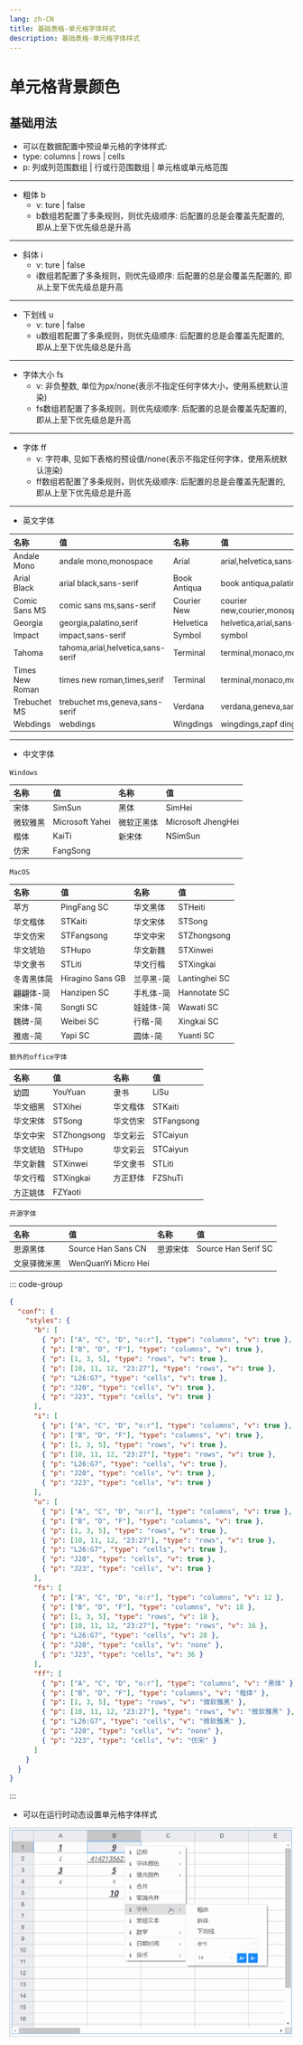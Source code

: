 ```yaml
---
lang: zh-CN
title: 基础表格-单元格字体样式
description: 基础表格-单元格字体样式
---
```


# 单元格背景颜色

## 基础用法

<vma-formula-grid
:data="data"
:size="size"
:type="themeType"
style="width: 100%; height: 500px;"
/>

- 可以在数据配置中预设单元格的字体样式:
- type: columns | rows | cells
- p: 列或列范围数组 | 行或行范围数组 | 单元格或单元格范围
---
- 粗体 b
  - v: ture | false
  - b数组若配置了多条规则，则优先级顺序: 后配置的总是会覆盖先配置的, 即从上至下优先级总是升高
---
- 斜体 i
  - v: ture | false
  - i数组若配置了多条规则，则优先级顺序: 后配置的总是会覆盖先配置的, 即从上至下优先级总是升高
---
- 下划线 u
  - v: ture | false
  - u数组若配置了多条规则，则优先级顺序: 后配置的总是会覆盖先配置的, 即从上至下优先级总是升高
---
- 字体大小 fs
  - v: 非负整数, 单位为px/none(表示不指定任何字体大小，使用系统默认渲染)
  - fs数组若配置了多条规则，则优先级顺序: 后配置的总是会覆盖先配置的, 即从上至下优先级总是升高
---
- 字体 ff
  - v: 字符串, 见如下表格的预设值/none(表示不指定任何字体，使用系统默认渲染)
  - ff数组若配置了多条规则，则优先级顺序: 后配置的总是会覆盖先配置的, 即从上至下优先级总是升高
---
- 英文字体

| 名称          | 值                  | 名称               | 值               |
|:--------------|:-------------------|:-------------------|:-------------------|
| Andale Mono | andale mono,monospace | Arial | arial,helvetica,sans-serif |
| Arial Black | arial black,sans-serif | Book Antiqua | book antiqua,palatino,serif |
| Comic Sans MS | comic sans ms,sans-serif | Courier New | courier new,courier,monospace |
| Georgia | georgia,palatino,serif | Helvetica | helvetica,arial,sans-serif |
| Impact | impact,sans-serif | Symbol | symbol |
| Tahoma | tahoma,arial,helvetica,sans-serif | Terminal | terminal,monaco,monospace |
| Times New Roman | times new roman,times,serif | Terminal | terminal,monaco,monospace |
| Trebuchet MS | trebuchet ms,geneva,sans-serif | Verdana | verdana,geneva,sans-serif |
| Webdings | webdings | Wingdings | wingdings,zapf dingbats |

---
- 中文字体

```Windows```

| 名称          | 值                  | 名称               | 值               |
|:--------------|:-------------------|:-------------------|:-------------------|
| 宋体 | SimSun | 黑体 | SimHei |
| 微软雅黑 | Microsoft Yahei | 微软正黑体 | Microsoft JhengHei |
| 楷体 | KaiTi | 新宋体 | NSimSun |
| 仿宋 | FangSong |  |  |

```MacOS```

| 名称          | 值                  | 名称                 | 值                  |
|:--------------|:-------------------|:-------------------|:-------------------|
| 苹方 | PingFang SC | 华文黑体 | STHeiti |
| 华文楷体 | STKaiti | 华文宋体 | STSong |
| 华文仿宋 | STFangsong | 华文中宋 | STZhongsong |
| 华文琥珀 | STHupo | 华文新魏 | STXinwei |
| 华文隶书 | STLiti | 华文行楷 | STXingkai |
| 冬青黑体简 | Hiragino Sans GB | 兰亭黑-简 | Lantinghei SC |
| 翩翩体-简 | Hanzipen SC | 手札体-简 | Hannotate SC |
| 宋体-简 | Songti SC | 娃娃体-简 | Wawati SC |
| 魏碑-简 | Weibei SC | 行楷-简 | Xingkai SC |
| 雅痞-简 | Yapi SC | 圆体-简 | Yuanti SC |


```额外的office字体```

| 名称          | 值                  | 名称               | 值               |
|:--------------|:-------------------|:-------------------|:-------------------|
| 幼圆 | YouYuan | 隶书 | LiSu |
| 华文细黑 | STXihei | 华文楷体 | STKaiti |
| 华文宋体 | STSong | 华文仿宋 | STFangsong |
| 华文中宋 | STZhongsong | 华文彩云 | STCaiyun |
| 华文琥珀 | STHupo | 华文彩云 | STCaiyun |
| 华文新魏 | STXinwei | 华文隶书 | STLiti |
| 华文行楷 | STXingkai | 方正舒体 | FZShuTi |
| 方正姚体 | FZYaoti |  |  |

```开源字体```

| 名称          | 值                  | 名称               | 值               |
|:--------------|:-------------------|:-------------------|:-------------------|
| 思源黑体 | Source Han Sans CN | 思源宋体 | Source Han Serif SC |
| 文泉驿微米黑 | WenQuanYi Micro Hei |  |  |

::: code-group
```json
{
  "conf": {
    "styles": {
      "b": [
        { "p": ["A", "C", "D", "o:r"], "type": "columns", "v": true },
        { "p": ["B", "D", "F"], "type": "columns", "v": true },
        { "p": [1, 3, 5], "type": "rows", "v": true },
        { "p": [10, 11, 12, "23:27"], "type": "rows", "v": true },
        { "p": "L26:G7", "type": "cells", "v": true },
        { "p": "J20", "type": "cells", "v": true },
        { "p": "J23", "type": "cells", "v": true }
      ],
      "i": [
        { "p": ["A", "C", "D", "o:r"], "type": "columns", "v": true },
        { "p": ["B", "D", "F"], "type": "columns", "v": true },
        { "p": [1, 3, 5], "type": "rows", "v": true },
        { "p": [10, 11, 12, "23:27"], "type": "rows", "v": true },
        { "p": "L26:G7", "type": "cells", "v": true },
        { "p": "J20", "type": "cells", "v": true },
        { "p": "J23", "type": "cells", "v": true }
      ],
      "u": [
        { "p": ["A", "C", "D", "o:r"], "type": "columns", "v": true },
        { "p": ["B", "D", "F"], "type": "columns", "v": true },
        { "p": [1, 3, 5], "type": "rows", "v": true },
        { "p": [10, 11, 12, "23:27"], "type": "rows", "v": true },
        { "p": "L26:G7", "type": "cells", "v": true },
        { "p": "J20", "type": "cells", "v": true },
        { "p": "J23", "type": "cells", "v": true }
      ],
      "fs": [
        { "p": ["A", "C", "D", "o:r"], "type": "columns", "v": 12 },
        { "p": ["B", "D", "F"], "type": "columns", "v": 18 },
        { "p": [1, 3, 5], "type": "rows", "v": 18 },
        { "p": [10, 11, 12, "23:27"], "type": "rows", "v": 16 },
        { "p": "L26:G7", "type": "cells", "v": 28 },
        { "p": "J20", "type": "cells", "v": "none" },
        { "p": "J23", "type": "cells", "v": 36 }
      ],
      "ff": [
        { "p": ["A", "C", "D", "o:r"], "type": "columns", "v": "黑体" },
        { "p": ["B", "D", "F"], "type": "columns", "v": "楷体" },
        { "p": [1, 3, 5], "type": "rows", "v": "微软雅黑" },
        { "p": [10, 11, 12, "23:27"], "type": "rows", "v": "微软雅黑" },
        { "p": "L26:G7", "type": "cells", "v": "微软雅黑" },
        { "p": "J20", "type": "cells", "v": "none" },
        { "p": "J23", "type": "cells", "v": "仿宋" }
      ]
    }
  }
}
```
:::

- 可以在运行时动态设置单元格字体样式

![本地路径](./basic-table-cell-font-style/cell-font-style-change.gif "可以在运行时动态设置单元格字体样式")

<script lang="ts">
import {defineComponent, onMounted, reactive, ref, watch} from "vue";

export default defineComponent({
  name: "HelloWorld",
  setup() {
    const datasource = ref('map');
    const size = ref('normal');
    const themeType = ref('primary');

    onMounted(() => {
      console.log(data)
    });

    const mapData = reactive({
      data: [{
        p: 'A1',
        v: 1
      }, {
        p: 'A2',
        v: 2
      }, {
        p: 'A3',
        v: 3
      }, {
        p: 'A4',
        v: 4
      }, {
        p: 'A20',
        v: '= T20 - 2'
      }, {
        p: 'B1',
        v: '= SUM(A3, 6)'
      }, {
        p: 'B2',
        v: '= A2 + 2 + SQRT(2)'
      }, {
        p: 'B3',
        v: '= A3 + 2'
      }, {
        p: 'B4',
        v: '= A4 + 2'
      }, {
        p: 'B5',
        v: '= SUM(A1:A4)'
      }, {
        p: 'T20',
        v: '= A20 + 2'
      },]
    });

    const arrayData = reactive([
      [1, 2, 3, 4, 5, 6, 7, 8, 9, 10, 11, 12, 13, 14, 15, 16, 17, 18, 19, 20],
      [
        '= A1 + 2', '= B1 + 2', '= C1 + 2', '= D1 + 2', '= E1 + 2',
        '= F1 + 2', '= G1 + 2', '= H1 + 2', '= I1 + 2', '= J1 + 2',
        '= K1 + 2', '= L1 + 2', '= M1 + 2', '= N1 + 2', '= O1 + 2',
        '= P1 + 2', '= Q1 + 2', '= R1 + 2', '= S1 + 2', '= T1 + 2'
      ],
      [1, 2, 3, 4, 5, 6, 7, 8, 9, 10, 11, 12, 13, 14, 15, 16, 17, 18, 19, 20],
      [1, 2, 3, 4, 5, 6, 7, 8, 9, 10, 11, 12, 13, 14, 15, 16, 17, 18, 19, 20],
      [1, 2, 3, 4, 5, 6, 7, 8, 9, 10, 11, 12, 13, 14, 15, 16, 17, 18, 19, 20],
      [1, 2, 3, 4, 5, 6, 7, 8, 9, 10, 11, 12, 13, 14, 15, 16, 17, 18, 19, 20],
      [1, 2, 3, 4, 5, 6, 7, 8, 9, 10, 11, 12, 13, 14, 15, 16, 17, 18, 19, 20],
      [1, 2, 3, 4, 5, 6, 7, 8, 9, 10, 11, 12, 13, 14, 15, 16, 17, 18, 19, 20],
      [1, 2, 3, 4, 5, 6, 7, 8, 9, 10, 11, 12, 13, 14, 15, 16, 17, 18, 19, 20],
      [1, 2, 3, 4, 5, 6, 7, 8, 9, 10, 11, 12, 13, 14, 15, 16, 17, 18, 19, 20],
      [1, 2, 3, 4, 5, 6, 7, 8, 9, 10, 11, 12, 13, 14, 15, 16, 17, 18, 19, 20],
      [1, 2, 3, 4, 5, 6, 7, 8, 9, 10, 11, 12, 13, 14, 15, 16, 17, 18, 19, 20],
      [1, 2, 3, 4, 5, 6, 7, 8, 9, 10, 11, 12, 13, 14, 15, 16, 17, 18, 19, 20],
      [1, 2, 3, 4, 5, 6, 7, 8, 9, 10, 11, 12, 13, 14, 15, 16, 17, 18, 19, 20],
      [1, 2, 3, 4, 5, 6, 7, 8, 9, 10, 11, 12, 13, 14, 15, 16, 17, 18, 19, 20],
      [1, 2, 3, 4, 5, 6, 7, 8, 9, 10, 11, 12, 13, 14, 15, 16, 17, 18, 19, 20],
      [1, 2, 3, 4, 5, 6, 7, 8, 9, 10, 11, 12, 13, 14, 15, 16, 17, 18, 19, 20],
      [1, 2, 3, 4, 5, 6, 7, 8, 9, 10, 11, 12, 13, 14, 15, 16, 17, 18, 19, 20],
      [1, 2, 3, 4, 5, 6, 7, 8, 9, 10, 11, 12, 13, 14, 15, 16, 17, 18, 19, 20],
      [1, 2, 3, 4, 5, 6, 7, 8, 9, 10, 11, 12, 13, 14, 15, 16, 17, 18, 19, 20],
      [1, 2, 3, 4, 5, 6, 7, 8, 9, 10, 11, 12, 13, 14, 15, 16, 17, 18, 19, 20],
      [1, 2, 3, 4, 5, 6, 7, 8, 9, 10, 11, 12, 13, 14, 15, 16, 17, 18, 19, 20],
      [1, 2, 3, 4, 5, 6, 7, 8, 9, 10, 11, 12, 13, 14, 15, 16, 17, 18, 19, 20],
      [1, 2, 3, 4, 5, 6, 7, 8, 9, 10, 11, 12, 13, 14, 15, 16, 17, 18, 19, 20],
      [1, 2, 3, 4, 5, 6, 7, 8, 9, 10, 11, 12, 13, 14, 15, 16, 17, 18, 19, 20],
    ]);

    const confs = reactive({
      "styles": {
        "b": [
          { "p": ["A", "C", "D", "o:r"], "type": "columns", "v": true },
          { "p": ["B", "D", "F"], "type": "columns", "v": true },
          { "p": [1, 3, 5], "type": "rows", "v": true },
          { "p": [10, 11, 12, "23:27"], "type": "rows", "v": true },
          { "p": "L26:G7", "type": "cells", "v": true },
          { "p": "J20", "type": "cells", "v": true },
          { "p": "J23", "type": "cells", "v": true }
        ],
        "i": [
          { "p": ["A", "C", "D", "o:r"], "type": "columns", "v": true },
          { "p": ["B", "D", "F"], "type": "columns", "v": true },
          { "p": [1, 3, 5], "type": "rows", "v": true },
          { "p": [10, 11, 12, "23:27"], "type": "rows", "v": true },
          { "p": "L26:G7", "type": "cells", "v": true },
          { "p": "J20", "type": "cells", "v": true },
          { "p": "J23", "type": "cells", "v": true }
        ],
        "u": [
          { "p": ["A", "C", "D", "o:r"], "type": "columns", "v": true },
          { "p": ["B", "D", "F"], "type": "columns", "v": true },
          { "p": [1, 3, 5], "type": "rows", "v": true },
          { "p": [10, 11, 12, "23:27"], "type": "rows", "v": true },
          { "p": "L26:G7", "type": "cells", "v": true },
          { "p": "J20", "type": "cells", "v": true },
          { "p": "J23", "type": "cells", "v": true }
        ],
        "fs": [
          { "p": ["A", "C", "D", "o:r"], "type": "columns", "v": 12 },
          { "p": ["B", "D", "F"], "type": "columns", "v": 18 },
          { "p": [1, 3, 5], "type": "rows", "v": 18 },
          { "p": [10, 11, 12, "23:27"], "type": "rows", "v": 16 },
          { "p": "L26:G7", "type": "cells", "v": 28 },
          { "p": "J20", "type": "cells", "v": "none" },
          { "p": "J23", "type": "cells", "v": 36 }
        ],
        "ff": [
          { "p": ["A", "C", "D", "o:r"], "type": "columns", "v": "黑体" },
          { "p": ["B", "D", "F"], "type": "columns", "v": "楷体" },
          { "p": [1, 3, 5], "type": "rows", "v": "微软雅黑" },
          { "p": [10, 11, 12, "23:27"], "type": "rows", "v": "微软雅黑" },
          { "p": "L26:G7", "type": "cells", "v": "微软雅黑" },
          { "p": "J20", "type": "cells", "v": "none" },
          { "p": "J23", "type": "cells", "v": "仿宋" }
        ]
      }
    });

    const data = reactive({
      conf: confs,
      type: 'map',
      arrayData: arrayData,
      mapData: mapData
    });

    watch(() => datasource.value, () => {
      data.type = datasource.value
    });

    watch(() => size.value, () => {
      console.log(size.value)
    });

    watch(() => data.type, () => {
      console.log(data)
    },{
      deep: true
    });

    return {
      datasource,
      data,
      size,
      themeType
    }
  }
})
</script>
